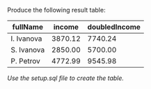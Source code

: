 Produce the following result table:

| fullName   | income  | doubledIncome |
| ---------- | ------- | ------------- |
| I. Ivanova | 3870.12 | 7740.24       |
| S. Ivanova | 2850.00 | 5700.00       |
| P. Petrov  | 4772.99 | 9545.98       |

_Use the setup.sql file to create the table._
